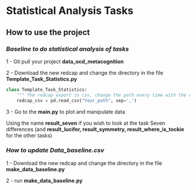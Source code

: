 # Statistical Analysis Tasks



## How to use the project

### _Baseline to do statistical analysis of tasks_
1 - Git pull your project **data_ocd_metacognition**

2 - Download the new redcap and change the directory in the file **Template_Task_Statistics.py**
```python
class Template_Task_Statistics:
    """ The redcap export in csv, change the path every time with the correct one"""
    redcap_csv = pd.read_csv("Your_path", sep=',')
```
3 - Go to the **main.py** to plot and manipulate data

Using the name **result_seven** if you wish to look at the task Seven differences (and **result_lucifer, result_symmetry, result_where_is_tockie** for the other tasks)




### _How to update Data_baseline.csv_
1 - Download the new redcap and change the directory in the file **make_data_baseline.py**

2 - run **make_data_baseline.py**